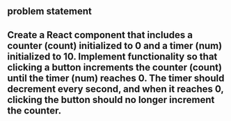 ## problem statement

## Create a React component that includes a counter (count) initialized to 0 and a timer (num) initialized to 10. Implement functionality so that clicking a button increments the counter (count) until the timer (num) reaches 0. The timer should decrement every second, and when it reaches 0, clicking the button should no longer increment the counter.
